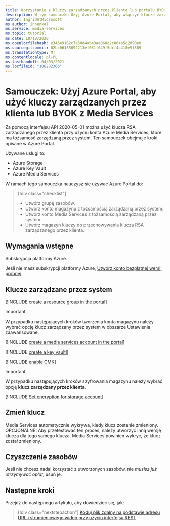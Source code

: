 ```yaml
---
title: Korzystanie z kluczy zarządzanych przez klienta lub portalu BYOK
description: W tym samouczku Użyj Azure Portal, aby włączyć klucze zarządzane przez klienta lub przenieść własny klucz (BYOK) przy użyciu konta magazynu Azure Media Services.
author: IngridAtMicrosoft
ms.author: inhenkel
ms.service: media-services
ms.topic: tutorial
ms.date: 10/18/2020
ms.openlocfilehash: e34649162c7a30d4ab43aa068d2c864b5c2d90e0
ms.sourcegitcommit: 02bc06155692213ef031f049f5dcf4c418e9f509
ms.translationtype: MT
ms.contentlocale: pl-PL
ms.lasthandoff: 04/03/2021
ms.locfileid: "106282366"
---
```

# <a name="tutorial-use-the-azure-portal-to-use-customer-managed-keys-or-byok-with-media-services"></a>Samouczek: Użyj Azure Portal, aby użyć kluczy zarządzanych przez klienta lub BYOK z Media Services

Za pomocą interfejsu API 2020-05-01 można użyć klucza RSA zarządzanego przez klienta przy użyciu konta Azure Media Services, które ma tożsamość zarządzaną przez system. Ten samouczek obejmuje kroki opisane w Azure Portal.

Używane usługi to:

- Azure Storage
- Azure Key Vault
- Azure Media Services

W ramach tego samouczka nauczysz się używać Azure Portal do:

> [!div class="checklist"]
> - Utwórz grupę zasobów.
> - Utwórz konto magazynu z tożsamością zarządzaną przez system.
> - Utwórz konto Media Services z tożsamością zarządzaną przez system.
> - Utwórz magazyn kluczy do przechowywania klucza RSA zarządzanego przez klienta.

## <a name="prerequisites"></a>Wymagania wstępne

Subskrypcja platformy Azure.

Jeśli nie masz subskrypcji platformy Azure, [Utwórz konto bezpłatnej wersji próbnej](https://azure.microsoft.com/free/).

## <a name="system-managed-keys"></a>Klucze zarządzane przez system

<!-- Create a resource group -->
[!INCLUDE [create a resource group in the portal](./includes/task-create-resource-group-portal.md)]

> [!IMPORTANT]
> W przypadku następujących kroków tworzenia konta magazynu należy wybrać opcję klucz zarządzany przez system w obszarze Ustawienia zaawansowane.

<!-- Create a media services account -->

[!INCLUDE [create a media services account in the portal](./includes/task-create-media-services-account-portal.md)]

<!-- Create a key vault -->

[!INCLUDE [create a key vaultl](./includes/task-create-key-vault-portal.md)]

<!-- Enable CMK BYOK on the account -->
[!INCLUDE [enable CMK](./includes/task-enable-cmk-byok-portal.md)]

> [!IMPORTANT]
> W przypadku następujących kroków szyfrowania magazynu należy wybrać opcję **klucz zarządzany przez klienta**.

<!-- Set encryption for storage account -->
[!INCLUDE [Set encryption for storage account](./includes/task-set-storage-encryption-portal.md)]

## <a name="change-the-key"></a>Zmień klucz

Media Services automatycznie wykrywa, kiedy klucz zostanie zmieniony. OPCJONALNE: Aby przetestować ten proces, należy utworzyć inną wersję klucza dla tego samego klucza. Media Services powinien wykryć, że klucz został zmieniony.

## <a name="clean-up-resources"></a>Czyszczenie zasobów

Jeśli nie chcesz nadal korzystać z utworzonych zasobów, nie *musisz już otrzymywać opłat*, usuń je.

## <a name="next-steps"></a>Następne kroki

Przejdź do następnego artykułu, aby dowiedzieć się, jak:
> [!div class="nextstepaction"]
> [Koduj plik zdalny na podstawie adresu URL i strumieniowego wideo przy użyciu interfejsu REST](stream-files-tutorial-with-rest.md)
